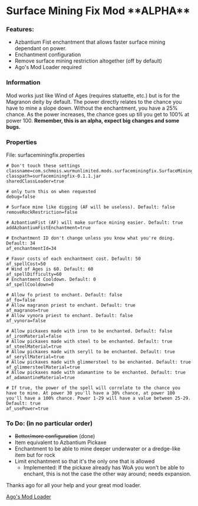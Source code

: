 # Surface Mining Fix Mod \*\*ALPHA\*\*

### Features:
- Azbantium Fist enchantment that allows faster surface mining dependant on power.
- Enchantment configuration
- Remove surface mining restriction altogether (off by default)
- Ago's Mod Loader required

### Information

Mod works just like Wind of Ages (requires statuette, etc.) but is for the Magranon deity by default. The power directly relates to the chance you have to mine a slope down. Without the enchantment, you have a 25% chance. As the power increases, the chance goes up till you get to 100% at power 100. **Remember, this is an alpha, expect big changes and some bugs.**

### Properties

File: surfaceminingfix.properties
````
# Don't touch these settings
classname=com.schmois.wurmunlimited.mods.surfaceminingfix.SurfaceMiningFixMod
classpath=surfaceminingfix-0.1.1.jar
sharedClassLoader=true

# only turn this on when requested
debug=false

# Surface mine like digging (AF will be useless). Default: false
removeRockRestriction=false

# AzbantiumFist (AF) will make surface mining easier. Default: true
addAzbantiumFistEnchantment=true

# Enchantment ID don't change unless you know what you're doing. Default: 34
af_enchantmentId=34

# Favor costs of each enchantment cost. Default: 50
af_spellCost=50
# Wind of Ages is 60. Default: 60
af_spellDifficulty=60
# Enchantment Cooldown. Default: 0
af_spellCooldown=0

# Allow fo priest to enchant. Default: false
af_fo=false
# Allow magranon priest to enchant. Default: true
af_magranon=true
# Allow vynora priest to enchant. Default: false
af_vynora=false

# Allow pickaxes made with iron to be enchanted. Default: false
af_ironMaterial=false
# Allow pickaxes made with steel to be enchanted. Default: true
af_steelMaterial=true
# Allow pickaxes made with seryll to be enchanted. Default: true
af_seryllMaterial=true
# Allow pickaxes made with glimmersteel to be enchanted. Default: true
af_glimmersteelMaterial=true
# Allow pickaxes made with adamantine to be enchanted. Default: true
af_adamantineMaterial=true

# If true, the power of the spell will correlate to the chance you have to mine. At power 30 you'll have a 30% chance, at power 100 you'll have a 100% chance. Power 1-29 will have a value between 25-29. Default: true
af_usePower=true
````

### To Do: (in no particular order)
- ~~Better/more configuration~~ (done)
- Item equivalent to Azbantium Pickaxe
- Enchantment to be able to mine deeper underwater or a dredge-like item but for rock
- Limit enchantment so that it's the only one that is allowed
  - Implemented: If the pickaxe already has WoA you won't be able to enchant, this is not the case the other way around; needs expansion.

Thanks ago for all your help and your great mod loader.

[Ago's Mod Loader](http://forum.wurmonline.com/index.php?/topic/133085-released-server-mod-loader-priest-crops-seasons-server-packs-bag-of-holding/)
